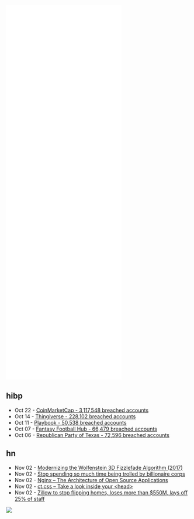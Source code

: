 ![Metrics](https://raw.githubusercontent.com/phixion/phixion/master/metrics.svg)

## hibp

<!--
for https://github.com/phixion/phixion/blob/main/.github/workflows/feeds.yml
-->
<!--START_SECTION:haveibeenpwnd-->
- Oct 22 - [CoinMarketCap - 3,117,548 breached accounts](https://haveibeenpwned.com/PwnedWebsites#CoinMarketCap)
- Oct 14 - [Thingiverse - 228,102 breached accounts](https://haveibeenpwned.com/PwnedWebsites#Thingiverse)
- Oct 11 - [Playbook - 50,538 breached accounts](https://haveibeenpwned.com/PwnedWebsites#Playbook)
- Oct 07 - [Fantasy Football Hub - 66,479 breached accounts](https://haveibeenpwned.com/PwnedWebsites#FantasyFootballHub)
- Oct 06 - [Republican Party of Texas - 72,596 breached accounts](https://haveibeenpwned.com/PwnedWebsites#RepublicanPartyOfTexas)
<!--END_SECTION:haveibeenpwnd-->

## hn

<!--
for https://github.com/phixion/phixion/blob/main/.github/workflows/feeds.yml
-->
<!--START_SECTION:hn-->
- Nov 02 - [Modernizing the Wolfenstein 3D Fizzlefade Algorithm (2017)](https://jacopretorius.net/2017/09/wolfeinstein-3d-fizzlefade-algorithm.html)
- Nov 02 - [Stop spending so much time being trolled by billionaire corps](https://lemire.me/blog/2021/11/02/stop-spending-so-much-time-being-trolled-by-billionaire-corporations/)
- Nov 02 - [Nginx – The Architecture of Open Source Applications](https://aosabook.org/en/nginx.html)
- Nov 02 - [ct.css – Take a look inside your &lt;head&gt;](https://github.com/csswizardry/ct)
- Nov 02 - [Zillow to stop flipping homes, loses more than $550M, lays off 25% of staff](https://www.marketwatch.com/story/zillow-to-stop-flipping-homes-for-good-as-it-stands-to-lose-more-than-550-million-will-lay-off-a-quarter-of-staff-11635885027)
<!--END_SECTION:hn-->

<!--
for https://yhype.me
-->
![](https://hit.yhype.me/github/profile?user_id=13013670)
